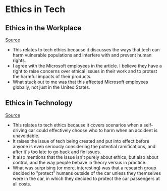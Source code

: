 # Ethics in Tech

## Ethics in the Workplace

[Source](https://web.archive.org/web/20211124172013/https://www.nytimes.com/2018/06/19/technology/tech-companies-immigration-border.html)

- This relates to tech ethics because it discusses the ways that tech can harm vulnerable populations and interfere with and prevent human rights.
- I agree with the Microsoft employees in the article. I believe they have a right to raise concerns over ethical issues in their work and to protest the harmful impacts of their products.
- What stuck out to me was that this affected Microsoft employees globally, not just in the United States.



## Ethics in Technology

[Source](https://www.theglobeandmail.com/globe-drive/culture/technology/the-ethical-dilemmas-of-self-drivingcars/article37803470/)

- This relates to tech ethics because it covers scenarios when a self-driving car could effectively choose who to harm when an accident is unavoidable.
- It raises the issue of tech being created and put into effect before anyone is even seriously considering the potential ramifications, and after it's too late to go back and fix issues.
- It also mentions that the issue isn't purely about ethics, but also about control, and the way people behave in theory versus in practice.
- What was surprising (or more, interesting) was that a research group decided to "protect" humans outside of the car unless they themselves were in the car, in which they decided to protect the car passengers at all costs.